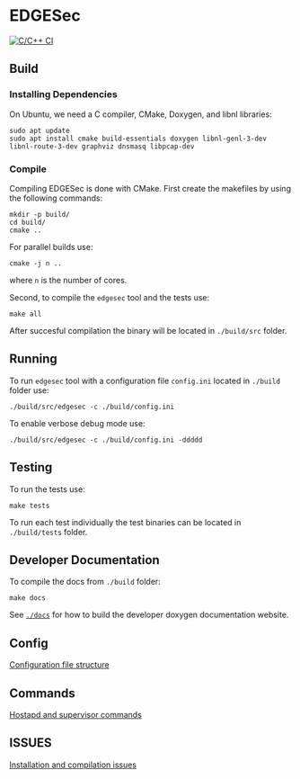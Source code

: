 # EDGESec
[![C/C++ CI](https://github.com/nqminds/EDGESec/workflows/C/C++%20CI/badge.svg?branch=main)](https://github.com/nqminds/EDGESec/actions?query=workflow%3A%22Github+Pages%22)

## Build
### Installing Dependencies

On Ubuntu, we need a C compiler, CMake, Doxygen, and libnl libraries:

```console
sudo apt update
sudo apt install cmake build-essentials doxygen libnl-genl-3-dev libnl-route-3-dev graphviz dnsmasq libpcap-dev
```

### Compile
Compiling EDGESec is done with CMake. First create the makefiles by using the following commands:
```console
mkdir -p build/
cd build/
cmake ..
```
For parallel builds use:
```console
cmake -j n ..
```
where ```n``` is the number of cores.

Second, to compile the ```edgesec``` tool and the tests use:
```console
make all
```

After succesful compilation the binary will be located in ```./build/src``` folder. 

## Running

To run ```edgesec``` tool with a configuration file ```config.ini``` located in ```./build``` folder use:
```console
./build/src/edgesec -c ./build/config.ini
```

To enable verbose debug mode use:
```console
./build/src/edgesec -c ./build/config.ini -ddddd
```

## Testing
To run the tests use:
```console
make tests
```

To run each test individually the test binaries can be located in ```./build/tests``` folder.

## Developer Documentation

To compile the docs from ```./build``` folder:
```console
make docs
```

See [`./docs`](./docs) for how to build the developer doxygen documentation website.

## Config
[Configuration file structure](./docs/CONFIG.md)

## Commands
[Hostapd and supervisor commands](./docs/COMMANDS.md)

## ISSUES
[Installation and compilation issues](./docs/ISSUES.md)
